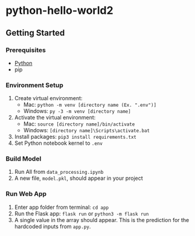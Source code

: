 # python-hello-world2

## Getting Started

### Prerequisites

- [Python](https://www.python.org/downloads/)
- pip

### Environment Setup

1. Create virtual environment:
    - Mac: `python -m venv [directory name (Ex. ".env")]`
    - Windows: `py -3 -m venv [directory name]`
2. Activate the virtual environment:
    - Mac: `source [directory name]/bin/activate`
    - Windows: `[directory name]\Scripts\activate.bat`
3. Install packages: `pip3 install requirements.txt`
4. Set Python notebook kernel to `.env`

### Build Model

1. Run All from `data_processing.ipynb`
2. A new file, `model.pkl`, should appear in your project

### Run Web App

1. Enter app folder from terminal: `cd app`
2. Run the Flask app: `flask run` or `python3 -m flask run`
3. A single value in the array should appear. This is the prediction for the hardcoded inputs from `app.py`.
